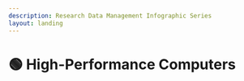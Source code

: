 ```yaml
---
description: Research Data Management Infographic Series
layout: landing
---
```


# 🟢 High-Performance Computers

